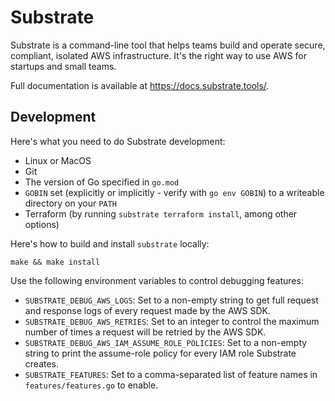 Substrate
=========

Substrate is a command-line tool that helps teams build and operate secure, compliant, isolated AWS infrastructure. It's the right way to use AWS for startups and small teams.

Full documentation is available at <https://docs.substrate.tools/>.

Development
-----------

Here's what you need to do Substrate development:

* Linux or MacOS
* Git
* The version of Go specified in `go.mod`
* `GOBIN` set (explicitly or implicitly - verify with `go env GOBIN`) to a writeable directory on your `PATH`
* Terraform (by running `substrate terraform install`, among other options)

Here's how to build and install `substrate` locally:

    make && make install

Use the following environment variables to control debugging features:

* `SUBSTRATE_DEBUG_AWS_LOGS`: Set to a non-empty string to get full request and response logs of every request made by the AWS SDK.
* `SUBSTRATE_DEBUG_AWS_RETRIES`: Set to an integer to control the maximum number of times a request will be retried by the AWS SDK.
* `SUBSTRATE_DEBUG_AWS_IAM_ASSUME_ROLE_POLICIES`: Set to a non-empty string to print the assume-role policy for every IAM role Substrate creates.
* `SUBSTRATE_FEATURES`: Set to a comma-separated list of feature names in `features/features.go` to enable.

